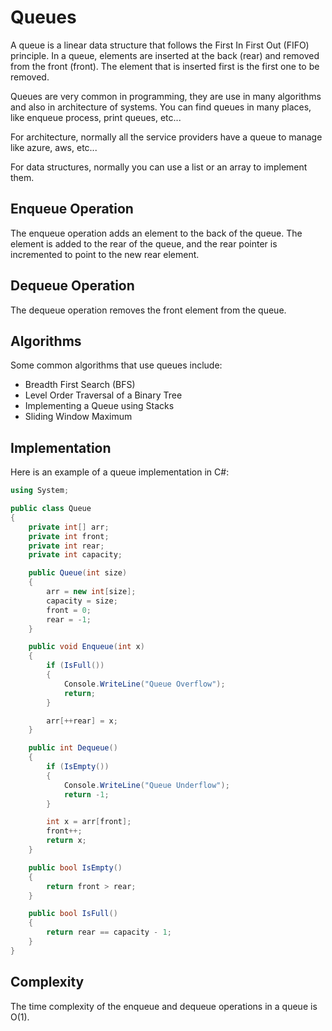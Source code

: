 ﻿---
sidebar_position: 4
---

# Queues

A queue is a linear data structure that follows the First In First Out (FIFO)
principle. In a queue, elements are inserted at the back (rear) and removed 
from the front (front). The element that is inserted first is the first one 
to be removed. 

Queues are very common in programming, they are use in many algorithms 
and also in architecture of systems. You can find queues in many places, like 
enqueue process, print queues, etc...

For architecture, normally all the service providers have a queue to manage 
like azure, aws, etc...

For data structures, normally you can use a list or an array to implement them.

## Enqueue Operation

The enqueue operation adds an element to the back of the queue. The element 
is added to the rear of the queue, and the rear pointer is incremented to 
point to the new rear element.

## Dequeue Operation 

The dequeue operation removes the front element from the queue.

## Algorithms

Some common algorithms that use queues include:

- Breadth First Search (BFS)
- Level Order Traversal of a Binary Tree
- Implementing a Queue using Stacks
- Sliding Window Maximum

## Implementation

Here is an example of a queue implementation in C#:

```csharp
using System;

public class Queue
{
    private int[] arr;
    private int front;
    private int rear;
    private int capacity;

    public Queue(int size)
    {
        arr = new int[size];
        capacity = size;
        front = 0;
        rear = -1;
    }

    public void Enqueue(int x)
    {
        if (IsFull())
        {
            Console.WriteLine("Queue Overflow");
            return;
        }

        arr[++rear] = x;
    }

    public int Dequeue()
    {
        if (IsEmpty())
        {
            Console.WriteLine("Queue Underflow");
            return -1;
        }

        int x = arr[front];
        front++;
        return x;
    }

    public bool IsEmpty()
    {
        return front > rear;
    }

    public bool IsFull()
    {
        return rear == capacity - 1;
    }
}
```

## Complexity

The time complexity of the enqueue and dequeue operations in a queue is O(1).
